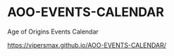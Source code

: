 # AOO-EVENTS-CALENDAR
Age of Origins Events Calendar

https://vipersmax.github.io/AOO-EVENTS-CALENDAR/
